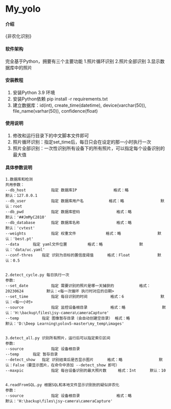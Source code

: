 # My_yolo

#### 介绍
{非农化识别}

#### 软件架构
完全基于Python，拥要有三个主要功能
1.照片循环识别
2.照片全部识别
3.显示数据库中的照片


#### 安装教程

1.  安装Python 3.9 环境
2.  安装Python依赖 pip install -r requirements.txt
3.  建立数据库：id(int), create_time(datetime), device(varchar(50)), file_name(varhar(50)), confidence(float)

#### 使用说明

1.  修改和运行目录下的中文脚本文件即可
2.  照片循环识别：指定set_time后，每日只会在设定的那一小时执行一次
3.  照片全部识别：一次性识别所有设备下的所有照片，可以指定每个设备识别的最大值

#### 具体参数说明
    1.数据库和检测
    共用参数：
    --db_host	        指定 数据库IP				格式：略		        默认：127.0.0.1
    --db_user	        指定 数据库用户名			格式：略		        默认：root
    --db_pwd	        指定 数据库密码				格式：略		        默认：'##JmMyC2810'
    --db_database       指定 数据库名称				格式：略		        默认：'cvtest'
    --weights	        指定 权重文件				格式：略		        默认：'best.pt'
    --data		指定 yaml文件位置			格式：略		        默认：'data/uc.yaml'
    --conf-thres	指定 识别为目标的置信度阈值		格式：Float	        默认：0.5
    
    
    2.detect_cycle.py 每日执行一次
    参数:
    --set_date	        指定 需要识别的照片是哪一天捕获的	        格式：20230624          默认：<每一次循环 执行时对应的日期>
    --set_time	        指定 每日识别的时间			格式：6		        默认：<每一小时>
    --source	        指定 监控设备根目录			格式：略		        默认：'H:\backup\files\jsy-camera\cameraCapture'
    --temp	        指定 图像暂存目录（会自动创建空目录）	格式：略		        默认：'D:\Deep Learning\yolov5-master\my_temp\images'
    
    
    3.detect_all.py 识别所有照片，运行后可以指定索引区间
    参数:
    --source	        指定 设备根目录
    --temp		指定 暂存目录
    --detect_show	指定 识别结束后是否显示图片		格式：略		        默认：False（要显示图片，在命令中添加 --detect_show 即可）
    --maxpic	        指定 每台设备识别的最大照片数		格式：Int		默认：10
    
    
    4.readFromSQL.py 根据SQL和本地文件显示识别到的疑似非农化
    参数：
    --source	        指定 设备根目录				格式：略		        默认：'H:\backup\files\jsy-camera\cameraCapture'

